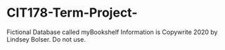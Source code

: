 # CIT178-Term-Project-
Fictional Database called myBookshelf
Information is Copywrite 2020 by Lindsey Bolser. Do not use. 
